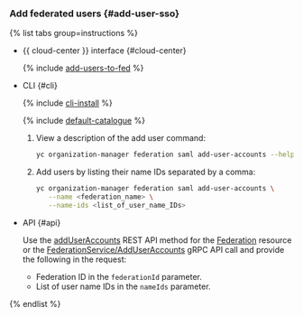### Add federated users {#add-user-sso}

{% list tabs group=instructions %}

- {{ cloud-center }} interface {#cloud-center}

    {% include [add-users-to-fed](./add-users-to-fed.md) %}

- CLI {#cli}

    {% include [cli-install](../cli-install.md) %}

    {% include [default-catalogue](../default-catalogue.md) %}

    1. View a description of the add user command:

        ```bash
        yc organization-manager federation saml add-user-accounts --help
        ```

    1. Add users by listing their name IDs separated by a comma:

        ```bash
        yc organization-manager federation saml add-user-accounts \
           --name <federation_name> \
           --name-ids <list_of_user_name_IDs>
        ```

- API {#api}

    Use the [addUserAccounts](../../iam/saml/api-ref/Federation/addUserAccounts.md) REST API method for the [Federation](../../iam/saml/api-ref/Federation/index.md) resource or the [FederationService/AddUserAccounts](../../iam/saml/api-ref/grpc/Federation/addUserAccounts.md) gRPC API call and provide the following in the request:

    * Federation ID in the `federationId` parameter.
    * List of user name IDs in the `nameIds` parameter.

{% endlist %}
